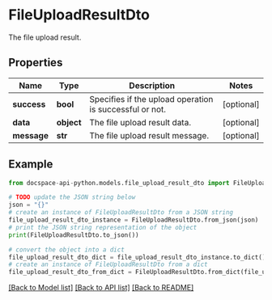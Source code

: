 # FileUploadResultDto
The file upload result.

## Properties

Name | Type | Description | Notes
------------ | ------------- | ------------- | -------------
**success** | **bool** | Specifies if the upload operation is successful or not. | [optional] 
**data** | **object** | The file upload result data. | [optional] 
**message** | **str** | The file upload result message. | [optional] 

## Example

```python
from docspace-api-python.models.file_upload_result_dto import FileUploadResultDto

# TODO update the JSON string below
json = "{}"
# create an instance of FileUploadResultDto from a JSON string
file_upload_result_dto_instance = FileUploadResultDto.from_json(json)
# print the JSON string representation of the object
print(FileUploadResultDto.to_json())

# convert the object into a dict
file_upload_result_dto_dict = file_upload_result_dto_instance.to_dict()
# create an instance of FileUploadResultDto from a dict
file_upload_result_dto_from_dict = FileUploadResultDto.from_dict(file_upload_result_dto_dict)
```
[[Back to Model list]](../README.md#documentation-for-models) [[Back to API list]](../README.md#documentation-for-api-endpoints) [[Back to README]](../README.md)


